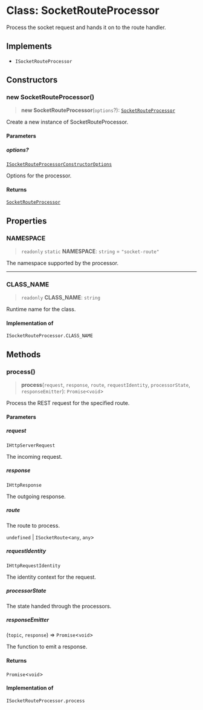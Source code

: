 # Class: SocketRouteProcessor

Process the socket request and hands it on to the route handler.

## Implements

- `ISocketRouteProcessor`

## Constructors

### new SocketRouteProcessor()

> **new SocketRouteProcessor**(`options`?): [`SocketRouteProcessor`](SocketRouteProcessor.md)

Create a new instance of SocketRouteProcessor.

#### Parameters

##### options?

[`ISocketRouteProcessorConstructorOptions`](../interfaces/ISocketRouteProcessorConstructorOptions.md)

Options for the processor.

#### Returns

[`SocketRouteProcessor`](SocketRouteProcessor.md)

## Properties

### NAMESPACE

> `readonly` `static` **NAMESPACE**: `string` = `"socket-route"`

The namespace supported by the processor.

***

### CLASS\_NAME

> `readonly` **CLASS\_NAME**: `string`

Runtime name for the class.

#### Implementation of

`ISocketRouteProcessor.CLASS_NAME`

## Methods

### process()

> **process**(`request`, `response`, `route`, `requestIdentity`, `processorState`, `responseEmitter`): `Promise`\<`void`\>

Process the REST request for the specified route.

#### Parameters

##### request

`IHttpServerRequest`

The incoming request.

##### response

`IHttpResponse`

The outgoing response.

##### route

The route to process.

`undefined` | `ISocketRoute`\<`any`, `any`\>

##### requestIdentity

`IHttpRequestIdentity`

The identity context for the request.

##### processorState

The state handed through the processors.

##### responseEmitter

(`topic`, `response`) => `Promise`\<`void`\>

The function to emit a response.

#### Returns

`Promise`\<`void`\>

#### Implementation of

`ISocketRouteProcessor.process`
